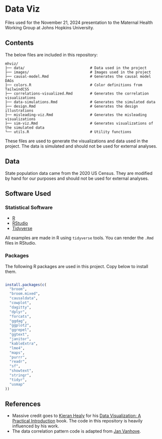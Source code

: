 # Data Viz

Files used for the November 21, 2024 presentation to the Maternal Health Working Group at Johns Hopkins University.

## Contents

The below files are included in this repository:

```
mhviz/
├── data/                              # Data used in the project
├── images/                            # Images used in the project
├── causal-model.Rmd                   # Generates the causal model DAGs
├── colors.R                           # Color definitions from TailwindCSS
├── correlations-visualized.Rmd        # Generates the correlation visualizations
├── data-simulations.Rmd               # Generates the simulated data
├── design.Rmd                         # Generates the design illustrations
├── misleading-viz.Rmd                 # Generates the misleading visualizations
├── sim-viz.Rmd                        # Generates visualizations of the simulated data
└── utils.R                            # Utility functions
```

These files are used to generate the visualizations and data used in the project. The data is simulated and should not be used for external analyses.

## Data

State population data came from the 2020 US Census. They are modified by hand for our purposes and should not be used for external analyses.

## Software Used

### Statistical Software

* [R](https://www.r-project.org/)
* [RStudio](https://www.rstudio.com/)
* [Tidyverse](https://www.tidyverse.org/)

All examples are made in R using `tidyverse` tools. You can render the `.Rmd` files in RStudio.

### Packages

The following R packages are used in this project. Copy below to install them.

```r

install.packages(c(
  "broom",
  "broom.mixed",
  "causaldata",
  "cowplot",
  "dagitty",
  "dplyr",
  "forcats",
  "ggdag",
  "ggplot2",
  "ggrepel",
  "ggtext",
  "janitor",
  "kableExtra",
  "lme4",
  "maps",
  "purrr",
  "readr",
  "sf",
  "showtext",
  "stringr",
  "tidyr",
  "usmap"
))

```

## References

* Massive credit goes to [Kieran Healy](https://kieranhealy.org/) for his [Data Visualization: A Practical Introduction](https://socviz.co/) book. The code in this repository is heavily influenced by his work.
* The data correlation pattern code is adapted from [Jan Vanhove](https://janhove.github.io/posts/2016-11-21-what-correlations-look-like/).
